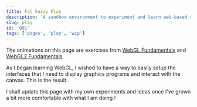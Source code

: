 ```yaml
---
title: Fat Fuzzy Play
description: 'A sandbox environment to experiment and learn web-based computer graphics.'
slug: play
id: '001'
tags: ['pages', 'play', 'wip']
---
```


The animations on this page are exercises from [WebGL Fundamentals](https://webglfundamentals.org) and [WebGL2 Fundamentals](https://webgl2fundamentals.org).

As I began learning WebGL, I wished to have a way to easily setup the interfaces that I need to display graphics programs and interact with the canvas. This is the result.

I shall update this page with my own experiments and ideas once I've grown a bit more comfortable with what I am doing !
